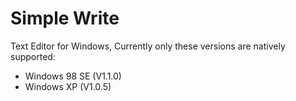 # Simple Write
Text Editor for Windows, Currently only these versions are natively supported:
- Windows 98 SE (V1.1.0)
- Windows XP (V1.0.5)
